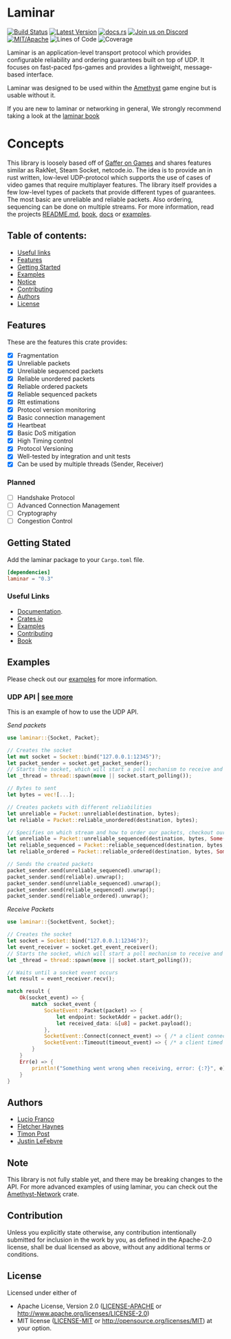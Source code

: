# Laminar

[![Build Status][s2]][l2] [![Latest Version][s1]][l1] [![docs.rs][s4]][l4] [![Join us on Discord][s5]][l5] [![MIT/Apache][s3]][l3] ![Lines of Code][s6] ![Coverage][s7]

[s1]: https://img.shields.io/crates/v/laminar.svg
[l1]: https://crates.io/crates/laminar
[s2]: https://jenkins.amethyst-engine.org/buildStatus/icon?job=laminar%2Fmaster
[l2]: https://jenkins.amethyst-engine.org/job/laminar/job/master/badge/icon
[s3]: https://img.shields.io/badge/license-MIT%2FApache-blue.svg
[l3]: docs/LICENSE-MIT
[s4]: https://docs.rs/laminar/badge.svg
[l4]: https://docs.rs/laminar/
[s5]: https://img.shields.io/discord/425678876929163284.svg?logo=discord
[l5]: https://discord.gg/GnP5Whs
[s6]: https://tokei.rs/b1/github/amethyst/laminar?category=code
[s7]: https://codecov.io/gh/amethyst/laminar/branch/master/graphs/badge.svg

Laminar is an application-level transport protocol which provides configurable reliability and ordering guarantees built on top of UDP. 
It focuses on fast-paced fps-games and provides a lightweight, message-based interface.

Laminar was designed to be used within the [Amethyst][amethyst] game engine but is usable without it.

If you are new to laminar or networking in general, We strongly recommend taking a look at the [laminar book][book]

[amethyst]: https://github.com/amethyst/amethyst

# Concepts

This library is loosely based off of [Gaffer on Games][gog] and shares features similar as RakNet, Steam Socket, netcode.io.
The idea is to provide an in rust written, low-level UDP-protocol which supports the use of cases of video games that require multiplayer features.
The library itself provides a few low-level types of packets that provide different types of guarantees. The most
basic are unreliable and reliable packets. Also ordering, sequencing can be done on multiple streams.
For more information, read the projects [README.md][readme], [book][book], [docs][docs] or [examples][examples].

[gog]: https://gafferongames.com/
[readme]: https://github.com/amethyst/laminar/blob/master/README.md
[book]: https://amethyst.github.io/laminar/docs/index.html
[docs]: https://docs.rs/laminar/
[examples]: https://github.com/amethyst/laminar/tree/master/examples
[amethyst]: https://github.com/amethyst/amethyst

## Table of contents:
- [Useful links](#useful-links)
- [Features](#features)
- [Getting Started](#getting-stated)
- [Examples](#examples)
- [Notice](#notice)
- [Contributing](#contribution)
- [Authors](#authors)
- [License](#license)

## Features
These are the features this crate provides:

* [x] Fragmentation
* [x] Unreliable packets
* [x] Unreliable sequenced packets
* [x] Reliable unordered packets
* [x] Reliable ordered packets
* [x] Reliable sequenced packets
* [x] Rtt estimations
* [x] Protocol version monitoring
* [x] Basic connection management
* [x] Heartbeat
* [x] Basic DoS mitigation
* [x] High Timing control
* [x] Protocol Versioning
* [x] Well-tested by integration and unit tests
* [x] Can be used by multiple threads (Sender, Receiver)

### Planned

* [ ] Handshake Protocol
* [ ] Advanced Connection Management
* [ ] Cryptography
* [ ] Congestion Control

## Getting Stated
Add the laminar package to your `Cargo.toml` file.

```toml
[dependencies]
laminar = "0.3"
```

### Useful Links

- [Documentation](https://docs.rs/laminar/).
- [Crates.io](https://crates.io/crates/laminar)
- [Examples](https://github.com/amethyst/laminar/tree/master/examples)
- [Contributing](https://github.com/amethyst/laminar/blob/master/docs/CONTRIBUTING.md)
- [Book](https://amethyst.github.io/laminar/docs/index.html)

## Examples
Please check out our [examples](https://github.com/amethyst/laminar/tree/master/examples) for more information.

### UDP API | [see more](https://github.com/amethyst/laminar/blob/master/examples/udp.rs)
This is an example of how to use the UDP API.

_Send packets_

```rust
use laminar::{Socket, Packet};

// Creates the socket
let mut socket = Socket::bind("127.0.0.1:12345")?;
let packet_sender = socket.get_packet_sender();
// Starts the socket, which will start a poll mechanism to receive and send messages.
let _thread = thread::spawn(move || socket.start_polling());

// Bytes to sent
let bytes = vec![...];

// Creates packets with different reliabilities
let unreliable = Packet::unreliable(destination, bytes);
let reliable = Packet::reliable_unordered(destination, bytes);

// Specifies on which stream and how to order our packets, checkout our book and documentation for more information
let unreliable = Packet::unreliable_sequenced(destination, bytes, Some(1));
let reliable_sequenced = Packet::reliable_sequenced(destination, bytes, Some(2));
let reliable_ordered = Packet::reliable_ordered(destination, bytes, Some(3));

// Sends the created packets
packet_sender.send(unreliable_sequenced).unwrap();
packet_sender.send(reliable).unwrap();
packet_sender.send(unreliable_sequenced).unwrap();
packet_sender.send(reliable_sequenced).unwrap();
packet_sender.send(reliable_ordered).unwrap();
```

_Receive Packets_
```rust
use laminar::{SocketEvent, Socket};

// Creates the socket
let socket = Socket::bind("127.0.0.1:12346")?;
let event_receiver = socket.get_event_receiver();
// Starts the socket, which will start a poll mechanism to receive and send messages.
let _thread = thread::spawn(move || socket.start_polling());

// Waits until a socket event occurs
let result = event_receiver.recv();

match result {
    Ok(socket_event) => {
        match  socket_event {
            SocketEvent::Packet(packet) => {
                let endpoint: SocketAddr = packet.addr();
                let received_data: &[u8] = packet.payload();
            },
            SocketEvent::Connect(connect_event) => { /* a client connected */ },
            SocketEvent::Timeout(timeout_event) => { /* a client timed out */},
        }
    }
    Err(e) => {
        println!("Something went wrong when receiving, error: {:?}", e);
    }
}
```

## Authors

- [Lucio Franco](https://github.com/LucioFranco)
- [Fletcher Haynes](https://github.com/fhaynes)
- [Timon Post](https://github.com/TimonPost)
- [Justin LeFebvre](https://github.com/jstnlef) 

## Note

This library is not fully stable yet, and there may be breaking changes to the API.
For more advanced examples of using laminar, you can check out the [Amethyst-Network](https://github.com/amethyst/amethyst/tree/master/amethyst_network) crate.

## Contribution

Unless you explicitly state otherwise, any contribution intentionally submitted
for inclusion in the work by you, as defined in the Apache-2.0 license, shall be dual licensed as above, without any
additional terms or conditions.

## License

Licensed under either of
 * Apache License, Version 2.0 ([LICENSE-APACHE](docs/LICENSE-APACHE) or http://www.apache.org/licenses/LICENSE-2.0)
 * MIT license ([LICENSE-MIT](docs/LICENSE-MIT) or http://opensource.org/licenses/MIT)
at your option.
